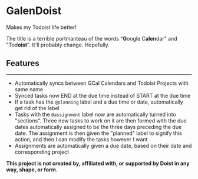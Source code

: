 # GalenDoist
Makes my Todoist life better!

The title is a terrible portmanteau of the words "**G**oogle C**alen**dar" and "Tod**oist**". It'll probably change. Hopefully.

## Features
---------
- Automatically syncs between GCal Calendars and Todoist Projects with same name
- Synced tasks now END at the due time instead of START at the due time
- If a task has the `@planning` label and a due time or date, automatically get rid of the label
- Tasks with the `@assignment` label now are automatically turned into "sections". Three new tasks to work on it are then formed with the due dates automatically assigned to be the three days preceding the due date. The assignment is then given the "planned" label to signify this action, and then I can modify the tasks however I want
- Assignments are automatically given a due date, based on their date and corresponding project

**This project is not created by, affiliated with, or supported by Doist in any way, shape, or form.**
